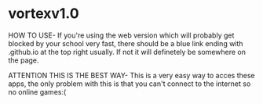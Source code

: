 # vortexv1.0
HOW TO USE-
If you're using the web version which will probably get blocked by your school very fast, there should be a blue link ending with .github.io at the top right usually. If not it will definetely be somewhere on the page.

ATTENTION THIS IS THE BEST WAY-
This is a very easy way to acces these apps, the only problem with this is that you can't connect to the internet so no online games:(
